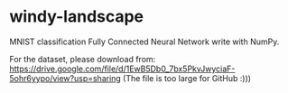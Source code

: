 # windy-landscape

MNIST classification Fully Connected Neural Network write with NumPy.

For the dataset, please download from: https://drive.google.com/file/d/1EwB5Db0_7bx5PkvJwyciaF-5ohr6yypo/view?usp=sharing
(The file is too large for GitHub :)))
